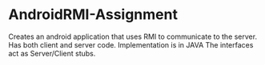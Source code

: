 # AndroidRMI-Assignment
Creates an android application that uses RMI to communicate to the server.
Has both client and server code.
Implementation is in JAVA
The interfaces act as Server/Client stubs.
